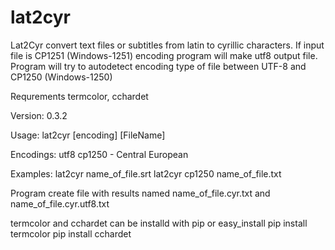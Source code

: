 lat2cyr
=======

Lat2Cyr convert text files or subtitles from latin to cyrillic characters.
If input file is CP1251 (Windows-1251) encoding program will make utf8
output file.
Program will try to autodetect encoding type of file
between UTF-8 and CP1250 (Windows-1250)

Requrements
    termcolor, cchardet

Version: 0.3.2

Usage:
    lat2cyr [encoding] [FileName]

Encodings:
    utf8
    cp1250 - Central European

Examples:
    lat2cyr name_of_file.srt
    lat2cyr cp1250 name_of_file.txt

Program create file with results named name_of_file.cyr.txt and name_of_file.cyr.utf8.txt

termcolor and cchardet can be installd with pip or easy_install
pip install termcolor
pip install cchardet
